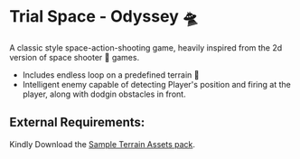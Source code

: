 # Trial Space - Odyssey 🛸
A classic style space-action-shooting game, heavily inspired from the 2d version of space shooter 🔫 games. 

- Includes endless loop on a predefined terrain 🌄
- Intelligent enemy capable of detecting Player's position and firing at the player, along with dodgin obstacles in front.

## External Requirements:

Kindly Download the [Sample Terrain Assets pack](https://assetstore.unity.com/packages/3d/environments/landscapes/terrain-sample-asset-pack-145808?srsltid=AfmBOor6nKbj5Z0pUR1d0kUNq5EBOFCBOTRXAStxTI7yxAoUulr157l2).
